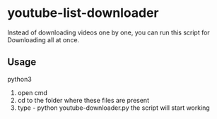 # youtube-list-downloader
Instead of downloading videos one by one, you can run this script for Downloading all at once.

 ## Usage
 python3
1. open cmd
2. cd to the folder where these files are present
3. type - python youtube-downloader.py
the script will start working
